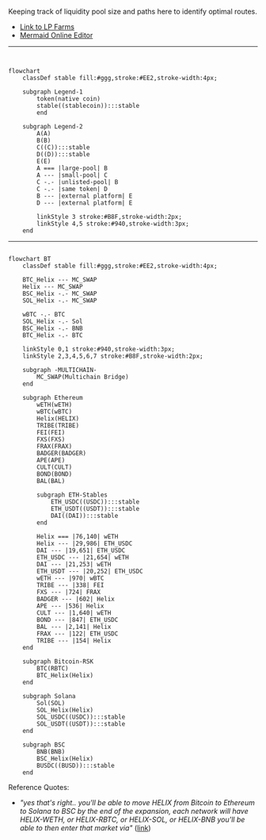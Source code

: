 Keeping track of liquidity pool size and paths here to identify optimal routes.

* [Link to LP Farms](https://helix.finance/farms)
* [Mermaid Online Editor](https://mermaid.live/edit#pako:eNqNkm1vgjAQx79KU9_UpCzOqUgXX4iQuGTRZLh3JEuF8hALGCjRRfzuK-ADU7bYpNf27tf_XS89QCdxGSTQ48nOCWgq7BjI4XCaZQbzQCbomjPghZyTju_7OBNpsmGkY5r9017Zha4IyGC7f7Xj-nqWr_2UbgNgioClLI9qdzl25mqOStO9-uaMh3tU2YZXMl-fljFDqLTdLiGkruYOWVXIqhUxpm8ISdMarFKCyWQCiqGGR72x9BVVib8EgPKkgELD6lgrLmXdFwoURWIqVtXnVpEyOsY9dXgbPT-jzjPAI210m4fF7l1zrYTTmF5l5BlZy_dGC-Xpvxa2iepW42X6QkdyNhT1Wq5cHpJbmNOPv6PL8nuAWUDDGPQfw14uGMQwYmlEQ1f-30PptqEEI2ZDIrcuTTc2tOOj5PKtSwUz3VAkKSQe5RnDkOYisb5jBxKR5uwMGSGVSaMTdfwBo0rmMQ)

___

```mermaid


flowchart
    classDef stable fill:#ggg,stroke:#EE2,stroke-width:4px;

    subgraph Legend-1
        token(native coin)
        stable((stablecoin)):::stable
        end
    
    subgraph Legend-2
        A(A)
        B(B)
        C((C)):::stable
        D((D)):::stable
        E(E)
        A === |large-pool| B
        A --- |small-pool| C
        C -.- |unlisted-pool| B
        C -.- |same token| D
        B --- |external platform| E
        D --- |external platform| E

        linkStyle 3 stroke:#B8F,stroke-width:2px;
        linkStyle 4,5 stroke:#940,stroke-width:3px;
    end
```

___

```mermaid

flowchart BT
    classDef stable fill:#ggg,stroke:#EE2,stroke-width:4px;

    BTC_Helix --- MC_SWAP
    Helix --- MC_SWAP
    BSC_Helix -.- MC_SWAP
    SOL_Helix -.- MC_SWAP

    wBTC -.- BTC
    SOL_Helix -.- Sol
    BSC_Helix -.- BNB
    BTC_Helix -.- BTC

    linkStyle 0,1 stroke:#940,stroke-width:3px;
    linkStyle 2,3,4,5,6,7 stroke:#B8F,stroke-width:2px;

    subgraph -MULTICHAIN-
        MC_SWAP(Multichain Bridge)
    end        

    subgraph Ethereum
        wETH(wETH)
        wBTC(wBTC)
        Helix(HELIX)
        TRIBE(TRIBE)
        FEI(FEI)
        FXS(FXS)
        FRAX(FRAX)
        BADGER(BADGER)
        APE(APE)
        CULT(CULT)
        BOND(BOND)
        BAL(BAL)
        
        subgraph ETH-Stables
            ETH_USDC((USDC)):::stable
            ETH_USDT((USDT)):::stable
            DAI((DAI)):::stable
        end

        Helix === |76,140| wETH
        Helix --- |29,986| ETH_USDC
        DAI --- |19,651| ETH_USDC
        ETH_USDC --- |21,654| wETH
        DAI --- |21,253| wETH
        ETH_USDT --- |20,252| ETH_USDC
        wETH --- |970| wBTC
        TRIBE --- |338| FEI
        FXS --- |724| FRAX
        BADGER --- |602| Helix
        APE --- |536| Helix
        CULT --- |1,640| wETH
        BOND --- |847| ETH_USDC
        BAL --- |2,141| Helix
        FRAX --- |122| ETH_USDC
        TRIBE --- |154| Helix
    end

    subgraph Bitcoin-RSK
        BTC(RBTC)
        BTC_Helix(Helix)
    end

    subgraph Solana
        Sol(SOL)
        SOL_Helix(Helix)
        SOL_USDC((USDC)):::stable
        SOL_USDT((USDT)):::stable
    end

    subgraph BSC
        BNB(BNB)
        BSC_Helix(Helix)
        BUSDC((BUSD)):::stable
    end
```

Reference Quotes:

- *"yes that's right.. you'll be able to move HELIX from Bitcoin to Ethereum to Solana to BSC by the end of the expansion, each network will have HELIX-WETH, or HELIX-RBTC, or HELIX-SOL, or HELIX-BNB you'll be able to then enter that market via"* ([link](https://discord.com/channels/894851963483750430/894855639942176799/1002198215560544307))

